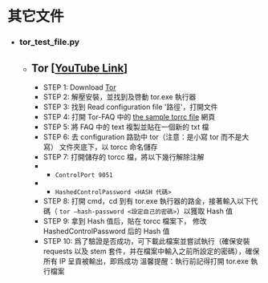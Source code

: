 # 其它文件
* ### tor_test_file.py
  * ## Tor [[YouTube Link](https://www.youtube.com/watch?v=wJfa0qEzpJc)]
    * STEP 1: Download [Tor](https://www.torproject.org/download/)
    * STEP 2: 解壓安裝，並找到及啓動 tor.exe 執行器
    * STEP 3: 找到 Read configuration file '路徑'，打開文件
    * STEP 4: 打開 Tor-FAQ 中的 [the sample torrc file](https://gitweb.torproject.org/tor.git/tree/src/config/torrc.sample.in) 網頁 
    * STEP 5: 將 FAQ 中的 text 複製並貼在一個新的 txt 檔
    * STEP 6: 去 configuration 路勁中 tor（注意：是小寫 tor 而不是大寫） 文件夾底下，以 torcc 命名儲存
    * STEP 7: 打開儲存的 torcc 檔，將以下幾行解除注解
    *   - `ControlPort 9051`
    *   - `HashedControlPassword <HASH 代碼>`
    * STEP 8: 打開 cmd，cd 到有 tor.exe 執行器的路金，接著輸入以下代碼（ `tor —hash-password <設定自己的密碼>`）以獲取 Hash 值
    * STEP 9: 拿到 Hash 值后，貼在 torcc 檔案下， 修改 HashedControlPassword 后的 Hash 值
    * STEP 10: 爲了驗證是否成功，可下載此檔案並嘗試執行（確保安裝 requests 以及 stem 套件，并在檔案中輸入之前所設定的密碼），確保所有 IP 呈貢被輸出，即爲成功
      溫馨提醒：執行前記得打開 tor.exe 執行檔案
